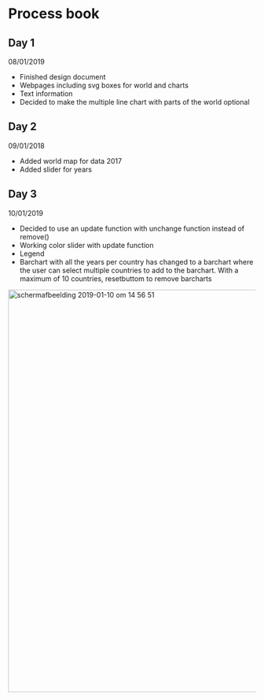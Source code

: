 # Process book

## Day 1

08/01/2019

* Finished design document
* Webpages including svg boxes for world and charts
* Text information
* Decided to make the multiple line chart with parts of the world optional

## Day 2

09/01/2018

* Added world map for data 2017
* Added slider for years

## Day 3

10/01/2019

* Decided to use an update function with unchange function instead of remove()
* Working color slider with update function
* Legend
* Barchart with all the years per country has changed to a barchart where the user can select multiple countries to add to the barchart. With a maximum of 10 countries, resetbuttom to remove barcharts

<img width="818" alt="schermafbeelding 2019-01-10 om 14 56 51" src="https://user-images.githubusercontent.com/43987983/50972921-062b9b00-14e8-11e9-8bc7-c01dd609f5b1.png">
